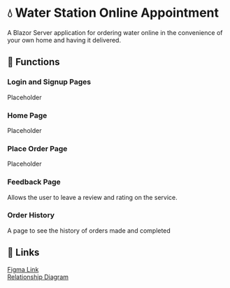 # 💧 Water Station Online Appointment

A Blazor Server application for ordering water online in the convenience of your own home and having it delivered.

## 🔷 Functions
### Login and Signup Pages
Placeholder
### Home Page
Placeholder
### Place Order Page
Placeholder
### Feedback Page
Allows the user to leave a review and rating on the service.
### Order History
A page to see the history of orders made and completed

## 🔷 Links
[Figma Link](https://www.figma.com/design/qDKawO6WHZ6pZayIyJRWcE/Wireframing-WSOA?node-id=0-1&t=wwWj0JUazZtrIIrJ-1) <br>
[Relationship Diagram](https://cdn.discordapp.com/attachments/1009624360639795250/1432707154707615806/received_1231888525427979.jpg?ex=69020804&is=6900b684&hm=9a9ea0f6357257eabc1442ae9fa7902f749a1855f7cf5db125f8501bdac0a57a)

